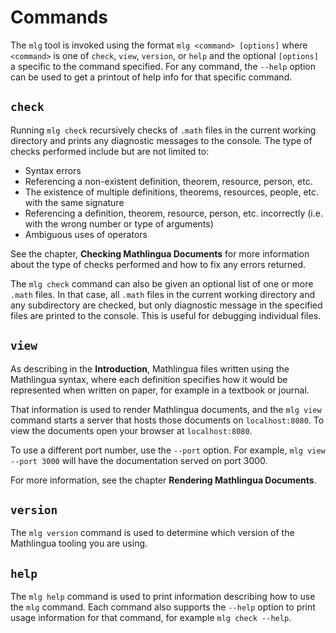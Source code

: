 # Commands

The `mlg` tool is invoked using the format `mlg <command> [options]`
where `<command>` is one of `check`, `view`, `version`, or `help` and
the optional `[options]` a specific to the command specified.  For
any command, the `--help` option can be used to get a printout of help
info for that specific command.

## `check`

Running `mlg check` recursively checks of `.math` files in the current
working directory and prints any diagnostic messages to the console.
The type of checks performed include but are not limited to:

* Syntax errors
* Referencing a non-existent definition, theorem, resource, person, etc.
* The existence of multiple definitions, theorems, resources, people, etc.
  with the same signature
* Referencing a definition, theorem, resource, person, etc. incorrectly
  (i.e. with the wrong number or type of arguments)
* Ambiguous uses of operators

See the chapter, **Checking Mathlingua Documents** for more
information about the type of checks performed and how to fix any
errors returned.

The `mlg check` command can also be given an optional list of one or
more `.math` files.  In that case, all `.math` files in the current
working directory and any subdirectory are checked, but only diagnostic
message in the specified files are printed to the console.  This is
useful for debugging individual files.

##  `view`

As describing in the **Introduction**, Mathlingua files written using
the Mathlingua syntax, where each definition specifies how it would be
represented when written on paper, for example in a textbook or journal.

That information is used to render Mathlingua documents, and the
`mlg view` command starts a server that hosts those documents on
`localhost:8080`.  To view the documents open your browser at
`localhost:8080`.

To use a different port number, use the `--port` option.  For example,
`mlg view --port 3000` will have the documentation served on port 3000.

For more information, see the chapter **Rendering Mathlingua Documents**.

## `version`

The `mlg version` command is used to determine which version of the
Mathlingua tooling you are using.

## `help`

The `mlg help` command is used to print information describing how to
use the `mlg` command.  Each command also supports the `--help` option
to print usage information for that command, for example
`mlg check --help`.
